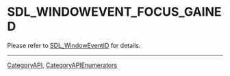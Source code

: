 # SDL_WINDOWEVENT_FOCUS_GAINED

Please refer to [SDL_WindowEventID](SDL_WindowEventID) for details.

----
[CategoryAPI](CategoryAPI), [CategoryAPIEnumerators](CategoryAPIEnumerators)

